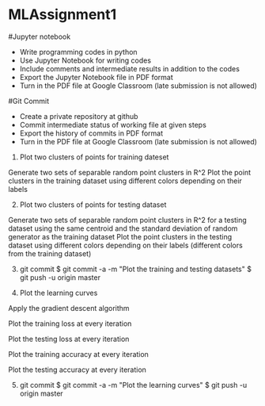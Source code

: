 # MLAssignment1


#Jupyter notebook
- Write programming codes in python
- Use Jupyter Notebook for writing codes
- Include comments and intermediate results in addition to the codes
- Export the Jupyter Notebook file in PDF format
- Turn in the PDF file at Google Classroom (late submission is not allowed)

#Git Commit
- Create a private repository at github 
- Commit intermediate status of working file at given steps
- Export the history of commits in PDF format
- Turn in the PDF file at Google Classroom (late submission is not allowed)


1. Plot two clusters of points for training dateset

Generate two sets of separable random point clusters in R^2
Plot the point clusters in the training dataset using different colors depending on their labels


2. Plot two clusters of points for testing dataset

Generate two sets of separable random point clusters in R^2 for a testing dataset using the same centroid and the standard deviation of random generator as the training dataset
Plot the point clusters in the testing dataset using different colors depending on their labels (different colors from the training dataset)


3. git commit
$ git commit -a -m "Plot the training and testing datasets"
$ git push -u origin master

4. Plot the learning curves

Apply the gradient descent algorithm

Plot the training loss at every iteration

Plot the testing loss at every iteration

Plot the training accuracy at every iteration

Plot the testing accuracy at every iteration


5. git commit
$ git commit -a -m "Plot the learning curves"
$ git push -u origin master




